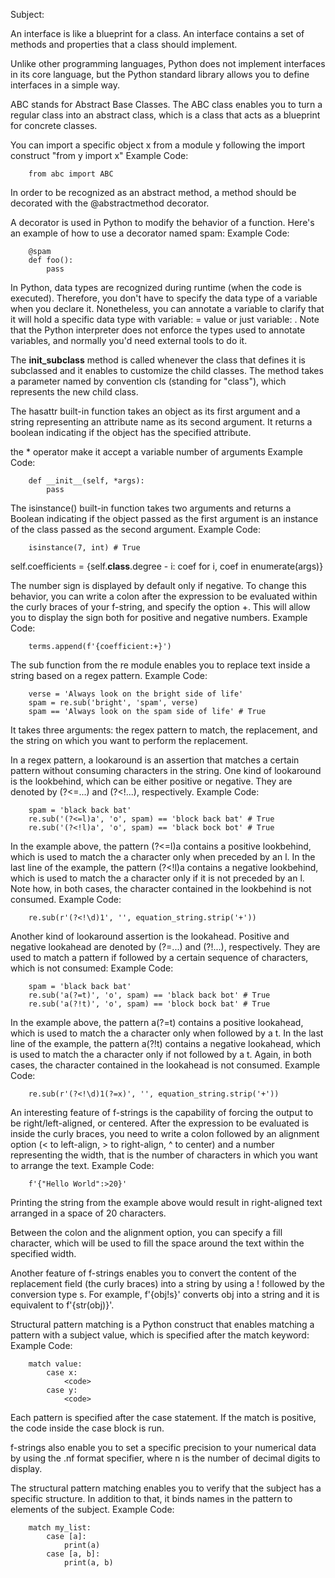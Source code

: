 Subject:

An interface is like a blueprint for a class. 
An interface contains a set of methods and properties that a class should implement.

Unlike other programming languages, Python does not implement interfaces in its core language, but the Python standard library allows you to define interfaces in a simple way.

ABC stands for Abstract Base Classes. 
The ABC class enables you to turn a regular class into an abstract class, which is a class that acts as a blueprint for concrete classes.


You can import a specific object x from a module y following the import construct "from y import x"
Example Code:
```
    from abc import ABC
```


In order to be recognized as an abstract method, a method should be decorated with the @abstractmethod decorator.

A decorator is used in Python to modify the behavior of a function. Here's an example of how to use a decorator named spam:
Example Code:
```
    @spam
    def foo():
        pass
```


In Python, data types are recognized during runtime (when the code is executed). 
Therefore, you don't have to specify the data type of a variable when you declare it. 
Nonetheless, you can annotate a variable to clarify that it will hold a specific data type with 
variable: <data type> = value 
or just 
variable: <data type>. 
Note that the Python interpreter does not enforce the types used to annotate variables, and normally you'd need external tools to do it.


The __init_subclass__ method is called whenever the class that defines it is subclassed and it enables to customize the child classes. 
The method takes a parameter named by convention cls (standing for "class"), which represents the new child class.


The hasattr built-in function takes an object as its first argument and a string representing an attribute name as its second argument. 
It returns a boolean indicating if the object has the specified attribute.


the * operator  make it accept a variable number of arguments
Example Code:
```
    def __init__(self, *args):
        pass
```     

The isinstance() built-in function takes two arguments and returns a Boolean indicating if the object passed as the first argument is an instance of the class passed as the second argument.
Example Code:
```
    isinstance(7, int) # True
```

self.coefficients = {self.__class__.degree - i: coef for i, coef in enumerate(args)}
                

The number sign is displayed by default only if negative.
To change this behavior, you can write a colon after the expression to be evaluated within the curly braces of your f-string, and specify the option +. 
This will allow you to display the sign both for positive and negative numbers.
Example Code:
```
    terms.append(f'{coefficient:+}')
```


The sub function from the re module enables you to replace text inside a string based on a regex pattern.
Example Code:
```
    verse = 'Always look on the bright side of life'
    spam = re.sub('bright', 'spam', verse)
    spam == 'Always look on the spam side of life' # True
```
It takes three arguments: the regex pattern to match, the replacement, and the string on which you want to perform the replacement.


In a regex pattern, a lookaround is an assertion that matches a certain pattern without consuming characters in the string. 
One kind of lookaround is the lookbehind, which can be either positive or negative. 
They are denoted by (?<=...) and (?<!...), respectively.
Example Code:
```
    spam = 'black back bat'
    re.sub('(?<=l)a', 'o', spam) == 'block back bat' # True
    re.sub('(?<!l)a', 'o', spam) == 'black bock bot' # True
```
In the example above, the pattern (?<=l)a contains a positive lookbehind, which is used to match the a character only when preceded by an l. 
In the last line of the example, the pattern (?<!l)a contains a negative lookbehind, which is used to match the a character only if it is not preceded by an l. 
Note how, in both cases, the character contained in the lookbehind is not consumed.
Example Code:
```
    re.sub(r'(?<!\d)1', '', equation_string.strip('+'))
```


Another kind of lookaround assertion is the lookahead.
Positive and negative lookahead are denoted by (?=...) and (?!...), respectively. 
They are used to match a pattern if followed by a certain sequence of characters, which is not consumed:
Example Code:
```
    spam = 'black back bat'
    re.sub('a(?=t)', 'o', spam) == 'black back bot' # True
    re.sub('a(?!t)', 'o', spam) == 'block bock bat' # True
```
In the example above, the pattern a(?=t) contains a positive lookahead, which is used to match the a character only when followed by a t. 
In the last line of the example, the pattern a(?!t) contains a negative lookahead, which is used to match the a character only if not followed by a t. 
Again, in both cases, the character contained in the lookahead is not consumed.
Example Code:
```
    re.sub(r'(?<!\d)1(?=x)', '', equation_string.strip('+'))
```


An interesting feature of f-strings is the capability of forcing the output to be right/left-aligned, or centered.
After the expression to be evaluated is inside the curly braces, you need to write a colon followed by an alignment option (< to left-align, > to right-align, ^ to center) and a number representing the width, that is the number of characters in which you want to arrange the text.
Example Code:
```
    f'{"Hello World":>20}'
```
Printing the string from the example above would result in right-aligned text arranged in a space of 20 characters.


Between the colon and the alignment option, you can specify a fill character, which will be used to fill the space around the text within the specified width.


Another feature of f-strings enables you to convert the content of the replacement field (the curly braces) into a string by using a ! followed by the conversion type s. 
For example, f'{obj!s}' converts obj into a string and it is equivalent to f'{str(obj)}'.


Structural pattern matching is a Python construct that enables matching a pattern with a subject value, which is specified after the match keyword:
Example Code:
```
    match value:
        case x:
            <code>
        case y:
            <code>
```
Each pattern is specified after the case statement. 
If the match is positive, the code inside the case block is run.


f-strings also enable you to set a specific precision to your numerical data by using the .nf format specifier, where n is the number of decimal digits to display.


The structural pattern matching enables you to verify that the subject has a specific structure. 
In addition to that, it binds names in the pattern to elements of the subject.
Example Code:
```
    match my_list:
        case [a]:
            print(a)
        case [a, b]:
            print(a, b)
```

